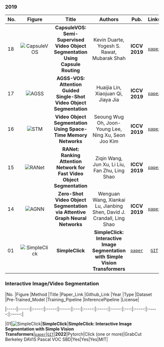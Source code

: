 

### 2019
|No.   |Figure   |Title   |Authors  |Pub.  |Links|
|-----|:-----:|:-----:|:-----:|:-----:|:---:|
|18|![CapsuleVOS](data/CapsuleVOS.png)|__CapsuleVOS: Semi-Supervised Video Object Segmentation Using Capsule Routing__|Kevin Duarte, Yogesh S. Rawat, Mubarak Shah|__ICCV 2019__|[`paper`](http://openaccess.thecvf.com/content_ICCV_2019/papers/Duarte_CapsuleVOS_Semi-Supervised_Video_Object_Segmentation_Using_Capsule_Routing_ICCV_2019_paper.pdf)|
|17|![AGSS](data/AGSS.png)|__AGSS-VOS: Attention Guided Single-Shot Video Object Segmentation__|Huaijia Lin, Xiaojuan Qi, Jiaya Jia|__ICCV 2019__|[`paper`](http://openaccess.thecvf.com/content_ICCV_2019/papers/Lin_AGSS-VOS_Attention_Guided_Single-Shot_Video_Object_Segmentation_ICCV_2019_paper.pdf)|
|16|![STM](data/STM.png)|__Video Object Segmentation Using Space-Time Memory Networks__|Seoung Wug Oh, Joon-Young Lee, Ning Xu, Seon Joo Kim|__ICCV 2019__|[`paper`](http://openaccess.thecvf.com/content_ICCV_2019/papers/Oh_Video_Object_Segmentation_Using_Space-Time_Memory_Networks_ICCV_2019_paper.pdf)|
|15|![RANet](data/RANet.png)|__RANet: Ranking Attention Network for Fast Video Object Segmentation__|Ziqin Wang, Jun Xu, Li Liu, Fan Zhu, Ling Shao|__ICCV 2019__|[`paper`](http://openaccess.thecvf.com/content_ICCV_2019/papers/Wang_RANet_Ranking_Attention_Network_for_Fast_Video_Object_Segmentation_ICCV_2019_paper.pdf)|
|14|![AGNN](data/AGNN.png)|__Zero-Shot Video Object Segmentation via Attentive Graph Neural Networks__|Wenguan Wang, Xiankai Lu, Jianbing Shen, David J. Crandall, Ling Shao|__ICCV 2019__|[`paper`](http://openaccess.thecvf.com/content_ICCV_2019/papers/Wang_Zero-Shot_Video_Object_Segmentation_via_Attentive_Graph_Neural_Networks_ICCV_2019_paper.pdf)|
|01|![SimpleClick](data/CapsuleVOS.png)|__SimpleClick__|__SimpleClick: Interactive Image Segmentation with Simple Vision Transformers__|[`paper`](https://arxiv.org/pdf/2210.11006v2.pdf)|[`GIT`](https://github.com/uncbiag/SimpleClick)|__2022__|

### Interactive Image/Video Segmentation
|No. |Figure   |Method |Title |Paper_Link |Github_Link |Year |Type |Dataset |Pre-Trained_Model |Training_Pipeline |InferencePipeline |License|

|-----|:-----:|:-----:|:-----:|:-----:|:---:|:-----:|:-----:|:-----:|:---:|:-----:|:-----:|:-----:|



|01|![SimpleClick](data/CapsuleVOS.png)|__SimpleClick__|__SimpleClick: Interactive Image Segmentation with Simple Vision Transformers__|[`paper`](https://arxiv.org/pdf/2210.11006v2.pdf)|[`GIT`](https://github.com/uncbiag/SimpleClick)|__2022__|Pytorch|Click (one or more)|GrabCut
Berkeley
DAVIS
Pascal VOC
SBD|Yes|Yes|Yes|MIT|

